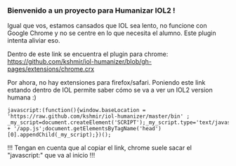 ### Bienvenido a un proyecto para Humanizar IOL2 !

Igual que vos, estamos cansados que IOL sea lento, no funcione con Google Chrome y no se centre en lo que necesita el alumno.
Este plugin intenta aliviar eso.

Dentro de este link se encuentra el plugin para chrome: https://github.com/kshmir/iol-humanizer/blob/gh-pages/extensions/chrome.crx


Por ahora, no hay extensiones para firefox/safari. Poniendo este link estando dentro de IOL permite saber cómo se va a ver un IOL2 version humana :)

    javascript:(function(){window.baseLocation = 'https://raw.github.com/kshmir/iol-humanizer/master/bin' ; _my_script=document.createElement('SCRIPT');_my_script.type='text/javascript';_my_script.src=window.baseLocation + '/app.js';document.getElementsByTagName('head')[0].appendChild(_my_script);})();

!!! Tengan en cuenta que al copiar el link, chrome suele sacar el "javascript:" que va al inicio !!!